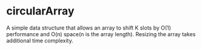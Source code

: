 circularArray
=============

A simple data structure that allows an array to shift K slots by O(1) performance and O(n) space(n is the array length). Resizing the array takes additional time complexity.